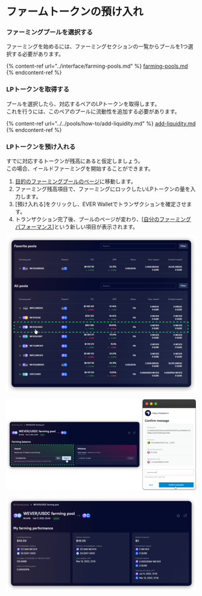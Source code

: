 # ファームトークンの預け入れ

### ファーミングプールを選択する

ファーミングを始めるには、ファーミングセクションの一覧からプールを1つ選択する必要があります。

{% content-ref url="../interface/farming-pools.md" %}
[farming-pools.md](../interface/farming-pools.md)
{% endcontent-ref %}

### LPトークンを取得する

プールを選択したら、対応するペアのLPトークンを取得します。 \
これを行うには、このペアのプールに流動性を追加する必要があります。

{% content-ref url="../../pools/how-to/add-liquidity.md" %}
[add-liquidity.md](../../pools/how-to/add-liquidity.md)
{% endcontent-ref %}

### LPトークンを預け入れる

すでに対応するトークンが残高にあると仮定しましょう。 \
この場合、イールドファーミングを開始することができます。

1. [目的のファーミングプールのページ](../interface/farm-page-user/)に移動します。
2. ファーミング残高項目で、ファーミングにロックしたいLPトークンの量を入力します。
3. \[預け入れる]をクリックし、EVER Walletでトランザクションを確定させます。
4. トランザクション完了後、プールのページが変わり、\[[自分のファーミングパフォーマンス](../interface/farm-page-user/#my-farming-performance-and-farming-balances)]という新しい項目が表示されます。

![(1)](<../../../.gitbook/assets/image (166).png>)

![(2,3)](<../../../.gitbook/assets/image (5).png>)

![(4)](<../../../.gitbook/assets/image (196).png>)
